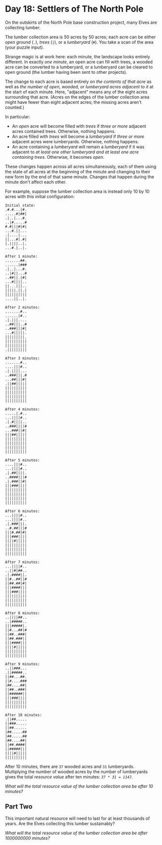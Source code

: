 # Day 18: Settlers of The North Pole

On the outskirts of the North Pole base construction project, many Elves are collecting lumber.

The lumber collection area is 50 acres by 50 acres; each acre can be either *open ground* (`.`), *trees* (`|`), or a *lumberyard* (`#`). You take a scan of the area (your puzzle input).

Strange magic is at work here: each minute, the landscape looks entirely different. In exactly *one minute*, an open acre can fill with trees, a wooded acre can be converted to a lumberyard, or a lumberyard can be cleared to open ground (the lumber having been sent to other projects).

The change to each acre is based entirely on *the contents of that acre* as well as *the number of open, wooded, or lumberyard acres adjacent to it* at the start of each minute. Here, "adjacent" means any of the eight acres surrounding that acre. (Acres on the edges of the lumber collection area might have fewer than eight adjacent acres; the missing acres aren't counted.)

In particular:

* An *open* acre will become filled with *trees* if *three or more* adjacent acres contained trees. Otherwise, nothing happens.
* An acre filled with *trees* will become a *lumberyard* if *three or more* adjacent acres were lumberyards. Otherwise, nothing happens.
* An acre containing a *lumberyard* will remain a *lumberyard* if it was adjacent to *at least one other lumberyard and at least one acre containing trees*. Otherwise, it becomes *open*.

These changes happen across all acres simultaneously, each of them using the state of all acres at the beginning of the minute and changing to their new form by the end of that same minute. Changes that happen during the minute don't affect each other.

For example, suppose the lumber collection area is instead only 10 by 10 acres with this initial configuration:

```
Initial state:
.#.#...|#.
.....#|##|
.|..|...#.
..|#.....#
#.#|||#|#|
...#.||...
.|....|...
||...#|.#|
|.||||..|.
...#.|..|.

After 1 minute:
.......##.
......|###
.|..|...#.
..|#||...#
..##||.|#|
...#||||..
||...|||..
|||||.||.|
||||||||||
....||..|.

After 2 minutes:
.......#..
......|#..
.|.|||....
..##|||..#
..###|||#|
...#|||||.
|||||||||.
||||||||||
||||||||||
.|||||||||

After 3 minutes:
.......#..
....|||#..
.|.||||...
..###|||.#
...##|||#|
.||##|||||
||||||||||
||||||||||
||||||||||
||||||||||

After 4 minutes:
.....|.#..
...||||#..
.|.#||||..
..###||||#
...###||#|
|||##|||||
||||||||||
||||||||||
||||||||||
||||||||||

After 5 minutes:
....|||#..
...||||#..
.|.##||||.
..####|||#
.|.###||#|
|||###||||
||||||||||
||||||||||
||||||||||
||||||||||

After 6 minutes:
...||||#..
...||||#..
.|.###|||.
..#.##|||#
|||#.##|#|
|||###||||
||||#|||||
||||||||||
||||||||||
||||||||||

After 7 minutes:
...||||#..
..||#|##..
.|.####||.
||#..##||#
||##.##|#|
|||####|||
|||###||||
||||||||||
||||||||||
||||||||||

After 8 minutes:
..||||##..
..|#####..
|||#####|.
||#...##|#
||##..###|
||##.###||
|||####|||
||||#|||||
||||||||||
||||||||||

After 9 minutes:
..||###...
.||#####..
||##...##.
||#....###
|##....##|
||##..###|
||######||
|||###||||
||||||||||
||||||||||

After 10 minutes:
.||##.....
||###.....
||##......
|##.....##
|##.....##
|##....##|
||##.####|
||#####|||
||||#|||||
||||||||||
```

After 10 minutes, there are `37` wooded acres and `31` lumberyards. Multiplying the number of wooded acres by the number of lumberyards gives the total *resource value* after ten minutes: *`37 * 31 = 1147`*.

*What will the total resource value of the lumber collection area be after 10 minutes?*

## Part Two

This important natural resource will need to last for at least thousands of years. Are the Elves collecting this lumber sustainably?

*What will the total resource value of the lumber collection area be after 1000000000 minutes?*
